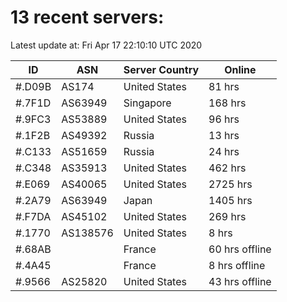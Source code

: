 # 13 recent servers:

Latest update at: Fri Apr 17 22:10:10 UTC 2020

| ID | ASN | Server Country | Online |
| -- | --- | -------------- | ------ |
| #.D09B | AS174 | United States | 81 hrs |
| #.7F1D | AS63949 | Singapore | 168 hrs |
| #.9FC3 | AS53889 | United States | 96 hrs |
| #.1F2B | AS49392 | Russia | 13 hrs |
| #.C133 | AS51659 | Russia | 24 hrs |
| #.C348 | AS35913 | United States | 462 hrs |
| #.E069 | AS40065 | United States | 2725 hrs |
| #.2A79 | AS63949 | Japan | 1405 hrs |
| #.F7DA | AS45102 | United States | 269 hrs |
| #.1770 | AS138576 | United States | 8 hrs |
| #.68AB |  | France | 60 hrs offline |
| #.4A45 |  | France | 8 hrs offline |
| #.9566 | AS25820 | United States | 43 hrs offline |

